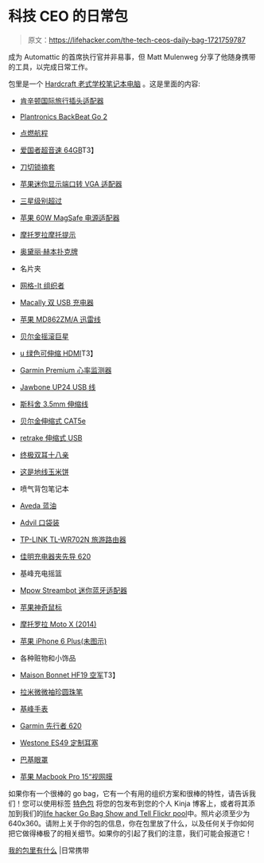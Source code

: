 # 科技 CEO 的日常包

> 原文：<https://lifehacker.com/the-tech-ceos-daily-bag-1721759787>

成为 Automattic 的首席执行官并非易事，但 Matt Mulenweg 分享了他随身携带的工具，以完成日常工作。



包里是一个 [Hardcraft 老式学校笔记本电脑](http://www.hardgraft.com/products/oldschool-classic) 。这是里面的内容:

*   [肯辛顿国际旅行插头适配器](http://www.amazon.com/dp/B00I3E1ENW?asc_campaign=InlineText&asc_refurl=https://lifehacker.com/the-tech-ceos-daily-bag-1721759787&asc_source=&tag=kinjalifehackerlink-20)
*   [Plantronics BackBeat Go 2](http://www.amazon.com/dp/B00DIOAM4Y?asc_campaign=InlineText&asc_refurl=https://lifehacker.com/the-tech-ceos-daily-bag-1721759787&asc_source=&tag=kinjalifehackerlink-20)
*   [点燃航程](http://www.amazon.com/dp/B00GDQDRPK?asc_campaign=InlineText&asc_refurl=https://lifehacker.com/the-tech-ceos-daily-bag-1721759787&asc_source=&tag=kinjalifehackerlink-20)
*   [爱国者超音速 64GB](http://www.amazon.co.uk/Patriot-PEF64GSUSB-Supersonic-flash-drive/dp/B004GUT34Y)T3】
*   [刀切锁摘套](http://www.southord.com/Lock-Picking-Tools/Jackknife-Pocket-Lock-Pick-Sets.html)
*   [苹果迷你显示端口转 VGA 适配器](http://www.amazon.com/dp/B009K916ZK?asc_campaign=InlineText&asc_refurl=https://lifehacker.com/the-tech-ceos-daily-bag-1721759787&asc_source=&tag=kinjalifehackerlink-20)
*   [三星级别超过](http://www.amazon.com/dp/B00IN9HK2G?asc_campaign=InlineText&asc_refurl=https://lifehacker.com/the-tech-ceos-daily-bag-1721759787&asc_source=&tag=kinjalifehackerlink-20)
*   [苹果 60W MagSafe 电源适配器](http://www.amazon.com/dp/B00IX4EIXK?asc_campaign=InlineText&asc_refurl=https://lifehacker.com/the-tech-ceos-daily-bag-1721759787&asc_source=&tag=kinjalifehackerlink-20)
*   [摩托罗拉摩托提示](http://www.amazon.com/dp/B00N63V39K?asc_campaign=InlineText&asc_refurl=https://lifehacker.com/the-tech-ceos-daily-bag-1721759787&asc_source=&tag=kinjalifehackerlink-20)
*   [奥黛丽·赫本扑克牌](http://www.amazon.com/dp/B00I03L66Q?asc_campaign=InlineText&asc_refurl=https://lifehacker.com/the-tech-ceos-daily-bag-1721759787&asc_source=&tag=kinjalifehackerlink-20)
*   名片夹
*   [网格-It 组织者](http://www.amazon.com/dp/B002HU27UW?asc_campaign=InlineText&asc_refurl=https://lifehacker.com/the-tech-ceos-daily-bag-1721759787&asc_source=&tag=kinjalifehackerlink-20)
*   [Macally 双 USB 充电器](http://www.amazon.com/dp/B003UATJ7C?asc_campaign=InlineText&asc_refurl=https://lifehacker.com/the-tech-ceos-daily-bag-1721759787&asc_source=&tag=kinjalifehackerlink-20)
*   [苹果 MD862ZM/A 迅雷线](http://www.amazon.com/dp/B00B3Y4U4E?asc_campaign=InlineText&asc_refurl=https://lifehacker.com/the-tech-ceos-daily-bag-1721759787&asc_source=&tag=kinjalifehackerlink-20)
*   [贝尔金摇滚巨星](http://www.amazon.com/dp/B00F69P58M?asc_campaign=InlineText&asc_refurl=https://lifehacker.com/the-tech-ceos-daily-bag-1721759787&asc_source=&tag=kinjalifehackerlink-20)
*   [u 绿色可伸缩 HDMI](http://www.amazon.com/dp/B00LIS9EM8?asc_campaign=InlineText&asc_refurl=https://lifehacker.com/the-tech-ceos-daily-bag-1721759787&asc_source=&tag=kinjalifehackerlink-20)T3】
*   [Garmin Premium 心率监测器](http://www.amazon.com/dp/B00BI9X1QM?asc_campaign=InlineText&asc_refurl=https://lifehacker.com/the-tech-ceos-daily-bag-1721759787&asc_source=&tag=kinjalifehackerlink-20)
*   [Jawbone UP24 USB 线](http://www.amazon.com/dp/B00BQX5ASW?asc_campaign=InlineText&asc_refurl=https://lifehacker.com/the-tech-ceos-daily-bag-1721759787&asc_source=&tag=kinjalifehackerlink-20)
*   [斯科舍 3.5mm 伸缩线](http://www.amazon.com/dp/B000ALY22Q?asc_campaign=InlineText&asc_refurl=https://lifehacker.com/the-tech-ceos-daily-bag-1721759787&asc_source=&tag=kinjalifehackerlink-20)
*   [贝尔金伸缩式 CAT5e](http://www.amazon.com/dp/B000BX47X2?asc_campaign=InlineText&asc_refurl=https://lifehacker.com/the-tech-ceos-daily-bag-1721759787&asc_source=&tag=kinjalifehackerlink-20)
*   [retrake 伸缩式 USB](http://www.amazon.com/dp/B000CZ3M8U/?asc_campaign=InlineText&asc_refurl=https://lifehacker.com/the-tech-ceos-daily-bag-1721759787&asc_source=&tag=kinjalifehackerlink-20)
*   [终极双耳十八亲](http://pro.ultimateears.com/)
*   [这是地线玉米饼](http://www.amazon.com/dp/B00GHERCDG?asc_campaign=InlineText&asc_refurl=https://lifehacker.com/the-tech-ceos-daily-bag-1721759787&asc_source=&tag=kinjalifehackerlink-20)
*   喷气背包笔记本

*   [Aveda 蓝油](http://www.amazon.com/dp/B0031KN9UE/?asc_campaign=InlineText&asc_refurl=https://lifehacker.com/the-tech-ceos-daily-bag-1721759787&asc_source=&tag=kinjalifehackerlink-20)
*   [Advil 口袋装](http://www.amazon.com/dp/B000JY8N0Q?asc_campaign=InlineText&asc_refurl=https://lifehacker.com/the-tech-ceos-daily-bag-1721759787&asc_source=&tag=kinjalifehackerlink-20)
*   [TP-LINK TL-WR702N 旅游路由器](http://www.amazon.com/dp/B007PTCFFW?asc_campaign=InlineText&asc_refurl=https://lifehacker.com/the-tech-ceos-daily-bag-1721759787&asc_source=&tag=kinjalifehackerlink-20)
*   [佳明充电器夹先导 620](http://www.amazon.com/Garmin-Charger-Clip-Forerunner-Black/dp/B00FK7YXZG?asc_campaign=InlineText&asc_refurl=https://lifehacker.com/the-tech-ceos-daily-bag-1721759787&asc_source=&tag=kinjalifehackerlink-20)
*   基峰充电摇篮
*   [Mpow Streambot 迷你蓝牙适配器](http://www.amazon.com/dp/B00MJMV0GU?asc_campaign=InlineText&asc_refurl=https://lifehacker.com/the-tech-ceos-daily-bag-1721759787&asc_source=&tag=kinjalifehackerlink-20)
*   [苹果神奇鼠标](http://www.amazon.com/dp/B002NX0M8C?asc_campaign=InlineText&asc_refurl=https://lifehacker.com/the-tech-ceos-daily-bag-1721759787&asc_source=&tag=kinjalifehackerlink-20)
*   [摩托罗拉 Moto X (2014)](http://www.amazon.com/dp/B00MWI4LD0?asc_campaign=InlineText&asc_refurl=https://lifehacker.com/the-tech-ceos-daily-bag-1721759787&asc_source=&tag=kinjalifehackerlink-20)
*   [苹果 iPhone 6 Plus(未图示)](http://www.amazon.com/dp/B00NQGOODE?asc_campaign=InlineText&asc_refurl=https://lifehacker.com/the-tech-ceos-daily-bag-1721759787&asc_source=&tag=kinjalifehackerlink-20)
*   各种赃物和小饰品
*   [Maison Bonnet HF19 空军](http://www.maisonbonnet.com/en/frames/044-modele-hf19-air-force.php)T3】
*   [拉米微微袖珍圆珠笔](http://www.amazon.com/dp/B00BKVPNMS?asc_campaign=InlineText&asc_refurl=https://lifehacker.com/the-tech-ceos-daily-bag-1721759787&asc_source=&tag=kinjalifehackerlink-20)
*   [基峰手表](http://www.amazon.com/dp/B00GJG79LM?asc_campaign=InlineText&asc_refurl=https://lifehacker.com/the-tech-ceos-daily-bag-1721759787&asc_source=&tag=kinjalifehackerlink-20)
*   [Garmin 先行者 620](http://www.amazon.com/dp/B00FBYYC90?asc_campaign=InlineText&asc_refurl=https://lifehacker.com/the-tech-ceos-daily-bag-1721759787&asc_source=&tag=kinjalifehackerlink-20)
*   [Westone ES49 定制耳塞](http://www.westoneaudio.com/index.php/products/hearing-protection/es49-custom-hearing-protection.html)
*   [巴基眼罩](http://www.amazon.com/dp/B000FFSWAU?asc_campaign=InlineText&asc_refurl=https://lifehacker.com/the-tech-ceos-daily-bag-1721759787&asc_source=&tag=kinjalifehackerlink-20)
*   [苹果 Macbook Pro 15“视网膜](http://www.amazon.com/dp/B00G2MB7KW?asc_campaign=InlineText&asc_refurl=https://lifehacker.com/the-tech-ceos-daily-bag-1721759787&asc_source=&tag=kinjalifehackerlink-20)

如果你有一个很棒的 go bag，它有一个有用的组织方案和很棒的特性，请告诉我们！您可以使用标签 [特色包](http://kinja.com/tag/featured-bag) 将您的包发布到您的个人 Kinja 博客上，或者将其添加到我们的[life hacker Go Bag Show and Tell Flickr pool](http://www.flickr.com/groups/2301352@N21)中。照片必须至少为 640x360。请附上关于你的包的信息，你在包里放了什么，以及任何关于你如何把它做得棒极了的相关细节。如果你的引起了我们的注意，我们可能会报道它！

[我的包里有什么](http://everydaycarry.com/posts/4117/Whats-in-My-Bag-2014) |日常携带